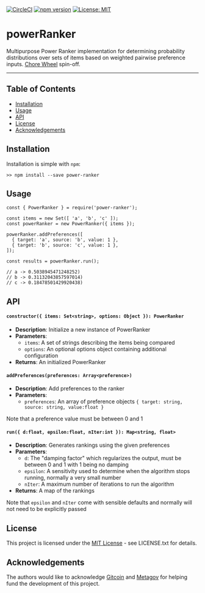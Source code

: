 [![CircleCI](https://dl.circleci.com/status-badge/img/gh/zaratanDotWorld/powerRanker/tree/main.svg?style=svg)](https://dl.circleci.com/status-badge/redirect/gh/zaratanDotWorld/powerRanker/tree/main)
[![npm version](https://badge.fury.io/js/power-ranker.svg)](https://badge.fury.io/js/power-ranker)
[![License: MIT](https://img.shields.io/badge/License-MIT-yellow.svg)](https://opensource.org/licenses/MIT)

# powerRanker

Multipurpose Power Ranker implementation for determining probability distributions over sets of items based on weighted pairwise preference inputs. [Chore Wheel](https://github.com/zaratanDotWorld/choreWheel) spin-off.

---

## Table of Contents

- [Installation](#installation)
- [Usage](#usage)
- [API](#api)
- [License](#license)
- [Acknowledgements](#acknowledgements)

## Installation

Installation is simple with `npm`:

```
>> npm install --save power-ranker
```

## Usage

```
const { PowerRanker } = require('power-ranker');

const items = new Set([ 'a', 'b', 'c' ]);
const powerRanker = new PowerRanker({ items });

powerRanker.addPreferences([
  { target: 'a', source: 'b', value: 1 },
  { target: 'b', source: 'c', value: 1 },
]);

const results = powerRanker.run();

// a -> 0.5038945471248252)
// b -> 0.31132043857597014)
// c -> 0.18478501429920438)
```

## API

#### `constructor({ items: Set<string>, options: Object }): PowerRanker`
- **Description**: Initialize a new instance of PowerRanker
- **Parameters**:
  - `items`: A set of strings describing the items being compared
  - `options`: An optional options object containing additional configuration
- **Returns**: An initialized PowerRanker

#### `addPreferences(preferences: Array<preference>)`
- **Description**: Add preferences to the ranker
- **Parameters**:
  - `preferences`: An array of preference objects `{ target: string, source: string, value:float }`

 Note that a preference value must be between 0 and 1

 #### `run({ d:float, epsilon:float, nIter:int }): Map<string, float>`
- **Description**: Generates rankings using the given preferences
- **Parameters**:
  - `d`: The "damping factor" which regularizes the output, must be between 0 and 1 with 1 being no damping
  - `epsilon`: A sensitivity used to determine when the algorithm stops running, normally a very small number
  - `nIter`: A maximum number of iterations to run the algorithm
- **Returns**: A map of the rankings
 
Note that `epsilon` and `nIter` come with sensible defaults and normally will not need to be explicitly passed

## License

This project is licensed under the [MIT License](https://en.wikipedia.org/wiki/MIT_License) - see LICENSE.txt for details.

## Acknowledgements

The authors would like to acknowledge [Gitcoin](https://www.gitcoin.co/) and [Metagov](https://metagov.org/) for helping fund the development of this project.

